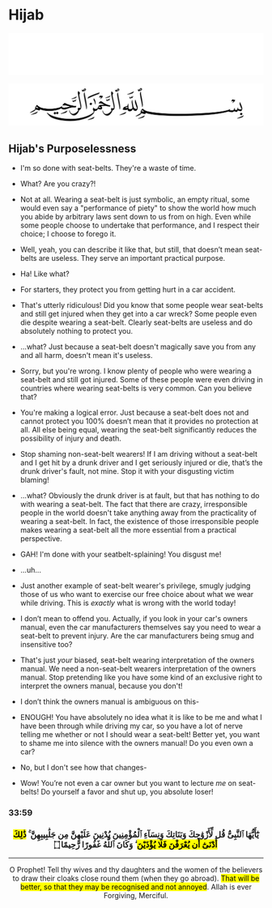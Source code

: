 # Hijab
<div class="dark-mode">

![BismillahDark](./Files/SVG/BismillahDark.svg 'In the name of Allah (ﷻ), Most Gracious, Most Merciful. :no-zoom')

</div>
<div class="light-mode">

![BismillahLight](./Files/SVG/BismillahLight.svg 'In the name of Allah (ﷻ), Most Gracious, Most Merciful. :no-zoom')

</div>

## Hijab's Purposelessness
* I'm so done with seat-belts. They're a waste of time.

* What? Are you crazy?!

* Not at all. Wearing a seat-belt is just symbolic, an empty ritual, some would even say a "performance of piety" to show the world how much you abide by arbitrary laws sent down to us from on high. Even while some people choose to undertake that performance, and I respect their choice; I choose to forego it.

* Well, yeah, you can describe it like that, but still, that doesn’t mean seat-belts are useless. They serve an important practical purpose.

* Ha! Like what?

* For starters, they protect you from getting hurt in a car accident.

* That's utterly ridiculous! Did you know that some people wear seat-belts and still get injured when they get into a car wreck? Some people even die despite wearing a seat-belt. Clearly seat-belts are useless and do absolutely nothing to protect you.

* ...what? Just because a seat-belt doesn't magically save you from any and all harm, doesn't mean it's useless.

* Sorry, but you're wrong. I know plenty of people who were wearing a seat-belt and still got injured. Some of these people were even driving in countries where wearing seat-belts is very common. Can you believe that?

* You're making a logical error. Just because a seat-belt does not and cannot protect you 100% doesn’t mean that it provides no protection at all. All else being equal, wearing the seat-belt significantly reduces the possibility of injury and death.

* Stop shaming non-seat-belt wearers! If I am driving without a seat-belt and I get hit by a drunk driver and I get seriously injured or die, that’s the drunk driver's fault, not mine. Stop it with your disgusting victim blaming!

* ...what? Obviously the drunk driver is at fault, but that has nothing to do with wearing a seat-belt. The fact that there are crazy, irresponsible people in the world doesn't take anything away from the practicality of wearing a seat-belt. In fact, the existence of those irresponsible people makes wearing a seat-belt all the more essential from a practical perspective.

* GAH! I'm done with your seatbelt-splaining! You disgust me!

* ...uh...

* Just another example of seat-belt wearer's privilege, smugly judging those of us who want to exercise our free choice about what we wear while driving. This is *exactly* what is wrong with the world today!

* I don’t mean to offend you. Actually, if you look in your car's owners manual, even the car manufacturers themselves say you need to wear a seat-belt to prevent injury. Are the car manufacturers being smug and insensitive too?

* That's just *your* biased, seat-belt wearing interpretation of the owners manual. We need a non-seat-belt wearers interpretation of the owners manual. Stop pretending like you have some kind of an exclusive right to interpret the owners manual, because you don't!

* I don’t think the owners manual is ambiguous on this-

* ENOUGH! You have absolutely no idea what it is like to be me and what I have been through while driving my car, so you have a lot of nerve telling me whether or not I should wear a seat-belt! Better yet, you want to shame me into silence with the owners manual! Do you even own a car?

* No, but I don't see how that changes-

* Wow! You’re not even a car owner but you want to lecture *me* on seat-belts! Do yourself a favor and shut up, you absolute loser!

<!-- tabs:start -->

### **<strong>33:59</strong>**

<h3><p style="text-align:center;">يَٰٓأَيُّهَا ٱلنَّبِىُّ قُل لِّأَزْوَٰجِكَ وَبَنَاتِكَ وَنِسَآءِ ٱلْمُؤْمِنِينَ يُدْنِينَ عَلَيْهِنَّ مِن جَلَٰبِيبِهِنَّ ۚ <mark>ذَٰلِكَ أَدْنَىٰٓ أَن يُعْرَفْنَ فَلَا يُؤْذَيْنَ</mark> ۗ وَكَانَ ٱللَّهُ غَفُورًا رَّحِيمًا ۝</p></h3>

***

<p style="text-align:center;">O Prophet! Tell thy wives and thy daughters and the women of the believers to draw their cloaks close round them (when they go abroad). <mark>That will be better, so that they may be recognised and not annoyed</mark>. Allah is ever Forgiving, Merciful.</p>

<!-- tabs:end -->